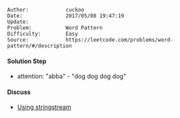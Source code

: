 
    Author:            cuckoo
    Date:              2017/05/08 19:47:19
    Update:            
    Problem:           Word Pattern
    Difficulty:        Easy
    Source:            https://leetcode.com/problems/word-pattern/#/description

#### Solution Step
 - attention:
"abba" - "dog dog dog dog"

#### Discuss
 - [Using stringstream](https://discuss.leetcode.com/topic/26376/short-c-read-words-on-the-fly/16)

